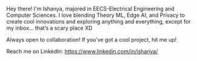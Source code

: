 Hey there! I'm Ishanya, majored in EECS-Electrical Engineering and Computer Sciences. I love blending Theory ML, Edge AI, and Privacy to create cool innovations and exploring anything and everything, except for my inbox… that’s a scary place XD

Always open to collaboration! If you’ve got a cool project, hit me up!

Reach me on LinkedIn: https://www.linkedin.com/in/ishanya/ 

<!---
ishanyaa/ishanyaa is a ✨ special ✨ repository because its `README.md` (this file) appears on your GitHub profile.
You can click the Preview link to take a look at your changes.
--->
